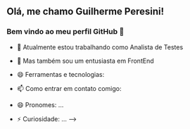 ## Olá, me chamo Guilherme Peresini! 
### Bem vindo ao meu perfil GitHub 👋

- 🔭 Atualmente estou trabalhando como Analista de Testes
- 🌱 Mas também sou um entusiasta em FrontEnd

- 😄 Ferramentas e tecnologias:
  <link rel="stylesheet" type='text/css' href="https://cdn.jsdelivr.net/gh/devicons/devicon@latest/devicon.min.css" />
          


- 📫 Como entrar em contato comigo:
  
- 😄 Pronomes: ...
- ⚡ Curiosidade: ...
-->
